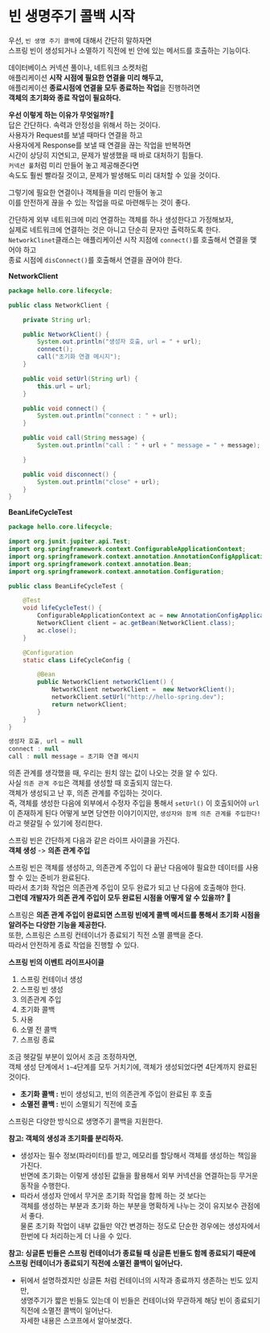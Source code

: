 # 빈 생명주기 콜백 시작  
우선, `빈 생명 주기 콜백`에 대해서 간단히 말하자면      
스프링 빈이 생성되거나 소멸하기 직전에 빈 안에 있는 메서드를 호출하는 기능이다.       
   
데이터베이스 커넥션 풀이나, 네트워크 소켓처럼    
애플리케이션 **시작 시점에 필요한 연결을 미리 해두고,**   
애플리케이션 **종료시점에 연결을 모두 종료하는 작업**을 진행하려면   
**객체의 초기화와 종료 작업이 필요하다.**      
           
**우선 이렇게 하는 이유가 무엇일까?🤔**        
답은 간단하다. 속력과 안정성을 위해서 하는 것이다.        
사용자가 Request를 보낼 때마다 연결을 하고         
사용자에게 Response를 보낼 때 연결을 끊는 작업을 반복하면        
시간이 상당히 지연되고, 문제가 발생했을 때 바로 대처하기 힘들다.         
`커넥션 풀`처럼 미리 만들어 놓고 제공해준다면      
속도도 훨씬 빨라질 것이고, 문제가 발생해도 미리 대처할 수 있을 것이다.     
          
그렇기에 필요한 연결이나 객체들을 미리 만들어 놓고         
이를 안전하게 끊을 수 있는 작업을 따로 마련해두는 것이 좋다.         
        
간단하게 외부 네트워크에 미리 연결하는 객체를 하나 생성한다고 가정해보자,   
실제로 네트워크에 연결하는 것은 아니고 단순히 문자만 출력하도록 한다.         
`NetworkClinet`클래스는 애플리케이션 시작 지점에 `connect()`를 호출해서 연결을 맺어야 하고       
종료 시점에 `disConnect()`를 호출해서 연결을 끊어야 한다.          
   
**NetworkClient**    
```java
package hello.core.lifecycle;

public class NetworkClient {

    private String url;

    public NetworkClient() {
        System.out.println("생성자 호출, url = " + url);
        connect();
        call("초기화 연결 메시지");
    }

    public void setUrl(String url) {
        this.url = url;
    }

    public void connect() {
        System.out.println("connect : " + url);
    }

    public void call(String message) {
        System.out.println("call : " + url + " message = " + message);

    }

    public void disconnect() {
        System.out.println("close" + url);
    }
}
```   
   
**BeanLifeCycleTest**
```java  
package hello.core.lifecycle;

import org.junit.jupiter.api.Test;
import org.springframework.context.ConfigurableApplicationContext;
import org.springframework.context.annotation.AnnotationConfigApplicationContext;
import org.springframework.context.annotation.Bean;
import org.springframework.context.annotation.Configuration;

public class BeanLifeCycleTest {

    @Test
    void lifeCycleTest() {
        ConfigurableApplicationContext ac = new AnnotationConfigApplicationContext(LifeCycleConfig.class);
        NetworkClient client = ac.getBean(NetworkClient.class);
        ac.close();
    }

    @Configuration
    static class LifeCycleConfig {

        @Bean
        public NetworkClient networkClient() {
            NetworkClient networkClient =  new NetworkClient();
            networkClient.setUrl("http://hello-spring.dev");
            return networkClient;
        }
    }
}

```   
```java
생성자 호출, url = null
connect : null
call : null message = 초기화 연결 메시지
```  
의존 관계를 생각했을 때, 우리는 원치 않는 값이 나오는 것을 알 수 있다.            
사실 `의존 관계 주입`은 객체를 생성할 때 호출되지 않는다.           
객체가 생성되고 난 후, 의존 관계를 주입하는 것이다.          
즉, 객체를 생성한 다음에 외부에서 수정자 주입을 통해서 `setUrl()` 이 호출되어야 `url`이 존재하게 된다
어떻게 보면 당연한 이야기이지만, `생성자와 함께 의존 관계를 주입한다!`라고 헷갈릴 수 있기에 정리한다.         
     
스프링 빈은 간단하게 다음과 같은 라이프 사이클을 가진다.         
**객체 생성** -> **의존 관계 주입**        
    
스프링 빈은 객체를 생성하고, 의존관계 주입이 다 끝난 다음에야 필요한 데이터를 사용할 수 있는 준비가 완료된다.        
따라서 초기화 작업은 의존관계 주입이 모두 완료가 되고 난 다음에 호출해야 한다.      
**그런데 개발자가 의존 관계 주입이 모두 완료된 시점을 어떻게 알 수 있을까? 🤔**     
         
스프링은 **의존 관계 주입이 완료되면 스프링 빈에게 콜백 메서드를 통해서 초기화 시점을 알려주는 다양한 기능을 제공한다.**        
또한, 스프링은 스프링 컨테이너가 종료되기 직전 소멸 콜백을 준다.        
따라서 안전하게 종료 작업을 진행할 수 있다.       
     
**스프링 빈의 이벤트 라이프사이클**        
1. 스프링 컨테이너 생성      
2. 스프링 빈 생성       
3. 의존관계 주입      
4. 초기화 콜백          
5. 사용      
6. 소멸 전 콜백     
7. 스프링 종료      
           
조금 헷갈릴 부분이 있어서 조금 조정하자면,           
객체 생성 단계에서 `1~4`단계를 모두 거치기에, 객체가 생성되었다면 4단계까지 완료된 것이다.         
   
* **초기화 콜백 :** 빈이 생성되고, 빈의 의존관계 주입이 완료된 후 호출    
* **소멸전 콜백 :** 빈이 소멸되기 직전에 호출     
     
스프링은 다양한 방식으로 생명주기 콜백을 지원한다.     
      
**참고: 객체의 생성과 초기화를 분리하자.**     
* 생성자는 필수 정보(파라미터)를 받고, 메모리를 할당해서 객체를 생성하는 책임을 가진다.        
  반면에 초기화는 이렇게 생성된 값들을 활용해서 외부 커넥션을 연결하는등 무거운 동작을 수행한다.          
* 따라서 생성자 안에서 무거운 초기화 작업을 함께 하는 것 보다는     
  객체를 생성하는 부분과 초기화 하는 부분을 명확하게 나누는 것이 유지보수 관점에서 좋다.       
  물론 초기화 작업이 내부 값들만 약간 변경하는 정도로 단순한 경우에는 생성자에서 한번에 다 처리하는게 더 나을 수 있다.   
  
**참고: 싱글톤 빈들은 스프링 컨테이너가 종료될 때 싱글톤 빈들도 함께 종료되기 때문에 스프링 컨테이너가 종료되기 직전에 소멸전 콜백이 일어난다.**      
* 뒤에서 설명하겠지만 싱글톤 처럼 컨테이너의 시작과 종료까지 생존하는 빈도 있지만,    
  생명주기가 짧은 빈들도 있는데 이 빈들은 컨테이너와 무관하게 해당 빈이 종료되기 직전에 소멸전 콜백이 일어난다.   
  자세한 내용은 스코프에서 알아보겠다.

 
  





   


  
